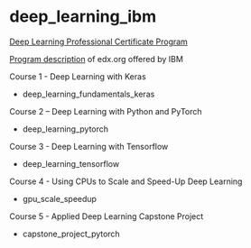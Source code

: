 # deep_learning_ibm
[Deep Learning Professional Certificate Program](https://credentials.edx.org/credentials/5dc96151d27c4eeabb186f4384b315a8/)

[Program description](https://www.edx.org/es/professional-certificate/ibm-deep-learning) of edx.org offered by IBM

Course 1 - Deep Learning with Keras
 - deep_learning_fundamentals_keras

Course 2 – Deep Learning with Python and PyTorch
 - deep_learning_pytorch

Course 3 - Deep Learning with Tensorflow
 - deep_learning_tensorflow

Course 4 - Using CPUs to Scale and Speed-Up Deep Learning
 - gpu_scale_speedup

Course 5 - Applied Deep Learning Capstone Project
 - capstone_project_pytorch
